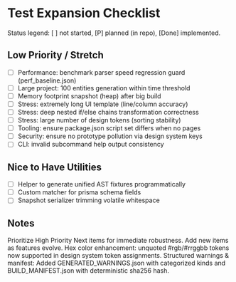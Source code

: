 # Test Expansion Checklist

Status legend: [ ] not started, [P] planned (in repo), [Done] implemented.

## Low Priority / Stretch
- [ ] Performance: benchmark parser speed regression guard (perf_baseline.json)
- [ ] Large project: 100 entities generation within time threshold
- [ ] Memory footprint snapshot (heap) after big build
- [ ] Stress: extremely long UI template (line/column accuracy)
- [ ] Stress: deep nested if/else chains transformation correctness
- [ ] Stress: large number of design tokens (sorting stability)
- [ ] Tooling: ensure package.json script set differs when no pages
- [ ] Security: ensure no prototype pollution via design system keys
- [ ] CLI: invalid subcommand help output consistency

## Nice to Have Utilities
- [ ] Helper to generate unified AST fixtures programmatically
- [ ] Custom matcher for prisma schema fields
- [ ] Snapshot serializer trimming volatile whitespace

## Notes
Prioritize High Priority Next items for immediate robustness. Add new items as features evolve.
Hex color enhancement: unquoted #rgb/#rrggbb tokens now supported in design system token assignments.
Structured warnings & manifest: Added GENERATED_WARNINGS.json with categorized kinds and BUILD_MANIFEST.json with deterministic sha256 hash.
